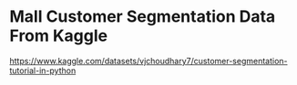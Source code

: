 # Mall Customer Segmentation Data From Kaggle

https://www.kaggle.com/datasets/vjchoudhary7/customer-segmentation-tutorial-in-python
